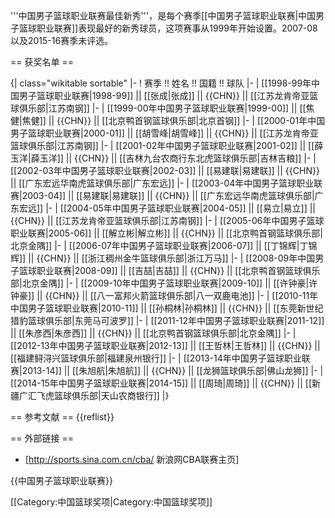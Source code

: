 '''中国男子篮球职业联赛最佳新秀'''，是每个赛季[[中国男子篮球职业联赛|中国男子篮球职业联赛]]表现最好的新秀球员，这项赛事从1999年开始设置。2007-08以及2015-16赛季未评选。

== 获奖名单 ==

{| class="wikitable sortable"
|-
! 赛季 !! 姓名 !! 国籍 !! 球队 
|-
| [[1998-99年中国男子篮球职业联赛|1998-99]] || [[张成|张成]] || {{CHN}} || [[江苏龙肯帝亚篮球俱乐部|江苏南钢]] 
|-
| [[1999-00年中国男子篮球职业联赛|1999-00]] || [[焦健|焦健]] || {{CHN}} || [[北京鸭首钢篮球俱乐部|北京首钢]] 
|-
| [[2000-01年中国男子篮球职业联赛|2000-01]] || [[胡雪峰|胡雪峰]] || {{CHN}} || [[江苏龙肯帝亚篮球俱乐部|江苏南钢]] 
|-
| [[2001-02年中国男子篮球职业联赛|2001-02]] || [[薛玉洋|薛玉洋]] || {{CHN}} || [[吉林九台农商行东北虎篮球俱乐部|吉林吉粮]] 
|-
| [[2002-03年中国男子篮球职业联赛|2002-03]] || [[易建联|易建联]] || {{CHN}} || [[广东宏远华南虎篮球俱乐部|广东宏远]] 
|-
| [[2003-04年中国男子篮球职业联赛|2003-04]] || [[易建联|易建联]] || {{CHN}} || [[广东宏远华南虎篮球俱乐部|广东宏远]] 
|-
| [[2004-05年中国男子篮球职业联赛|2004-05]] || [[易立|易立]] || {{CHN}} || [[江苏龙肯帝亚篮球俱乐部|江苏南钢]] 
|-
| [[2005-06年中国男子篮球职业联赛|2005-06]] || [[解立彬|解立彬]] || {{CHN}} || [[北京鸭首钢篮球俱乐部|北京金隅]] 
|-
| [[2006-07年中国男子篮球职业联赛|2006-07]] || [[丁锦辉|丁锦辉]] || {{CHN}} || [[浙江稠州金牛篮球俱乐部|浙江万马]] 
|-
| [[2008-09年中国男子篮球职业联赛|2008-09]] || [[吉喆|吉喆]] || {{CHN}} || [[北京鸭首钢篮球俱乐部|北京金隅]] 
|-
| [[2009-10年中国男子篮球职业联赛|2009-10]] || [[许钟豪|许钟豪]] || {{CHN}} || [[八一富邦火箭篮球俱乐部|八一双鹿电池]] 
|-
| [[2010-11年中国男子篮球职业联赛|2010-11]] || [[孙桐林|孙桐林]] || {{CHN}} || [[东莞新世纪猎豹篮球俱乐部|东莞马可波罗]] 
|-
| [[2011-12年中国男子篮球职业联赛|2011-12]] || [[朱彦西|朱彦西]] || {{CHN}} || [[北京鸭首钢篮球俱乐部|北京金隅]] 
|-
| [[2012-13年中国男子篮球职业联赛|2012-13]] || [[王哲林|王哲林]] || {{CHN}} || [[福建鲟浔兴篮球俱乐部|福建泉州银行]] 
|-
| [[2013-14年中国男子篮球职业联赛|2013-14]] || [[朱旭航|朱旭航]] || {{CHN}} || [[龙狮篮球俱乐部|佛山龙狮]] 
|-
| [[2014-15年中国男子篮球职业联赛|2014-15]] || [[周琦|周琦]] || {{CHN}} || [[新疆广汇飞虎篮球俱乐部|天山农商银行]] 
|}

== 参考文献 ==
{{reflist}}

== 外部链接 ==
* [http://sports.sina.com.cn/cba/ 新浪网CBA联赛主页]

{{中国男子篮球职业联赛}}

[[Category:中国篮球奖项|Category:中国篮球奖项]]